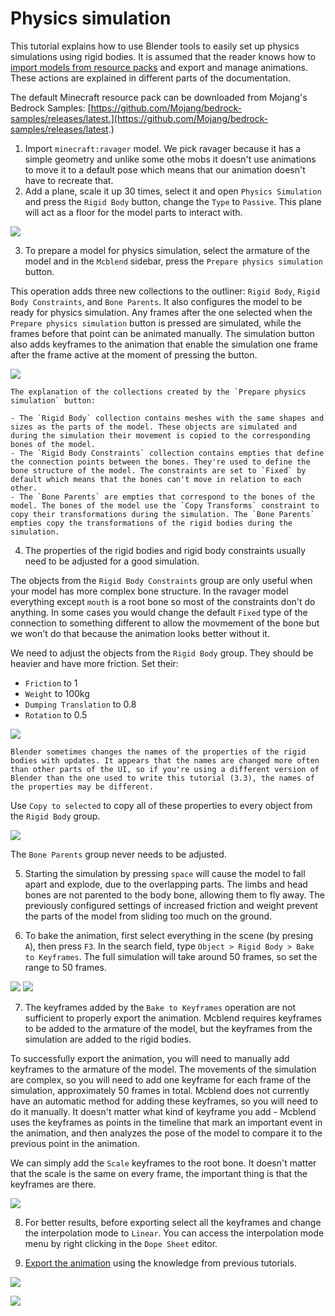 # Physics simulation

This tutorial explains how to use Blender tools to easily set up physics simulations using rigid bodies. It is assumed that the reader knows how to [import models from resource packs](/modeling/importing_models_from_rp) and export and manage animations. These actions are explained in different parts of the documentation.

The default Minecraft resource pack can be downloaded from Mojang's Bedrock Samples: [https://github.com/Mojang/bedrock-samples/releases/latest.](https://github.com/Mojang/bedrock-samples/releases/latest.)

1. Import `minecraft:ravager` model. We pick ravager because it has a simple geometry and unlike some othe mobs it doesn't use animations to move it to a default pose which means that our animation doesn't have to recreate that.
2. Add a plane, scale it up 30 times, select it and open `Physics Simulation` and press the `Rigid Body` button, change the `Type` to `Passive`. This plane will act as a floor for the model parts to interact with.

![](/img/animations/physics_simulation_plane_config.png)

3. To prepare a model for physics simulation, select the armature of the model and in the `Mcblend` sidebar, press the `Prepare physics simulation` button.

This operation adds three new collections to the outliner: `Rigid Body`, `Rigid Body Constraints`, and `Bone Parents`. It also configures the model to be ready for physics simulation. Any frames after the one selected when the `Prepare physics simulation` button is pressed are simulated, while the frames before that point can be animated manually. The simulation button also adds keyframes to the animation that enable the simulation one frame after the frame active at the moment of pressing the button.

![](/img/animations/physics_simulation_prepare_physics_simulation_button.png)

```{note}
The explanation of the collections created by the `Prepare physics simulation` button:

- The `Rigid Body` collection contains meshes with the same shapes and sizes as the parts of the model. These objects are simulated and during the simulation their movement is copied to the corresponding bones of the model.
- The `Rigid Body Constraints` collection contains empties that define the connection points between the bones. They're used to define the bone structure of the model. The constraints are set to `Fixed` by default which means that the bones can't move in relation to each other.
- The `Bone Parents` are empties that correspond to the bones of the model. The bones of the model use the `Copy Transforms` constraint to copy their transformations during the simulation. The `Bone Parents` empties copy the transformations of the rigid bodies during the simulation.
```

4. The properties of the rigid bodies and rigid body constraints usually need to be adjusted for a good simulation.

The objects from the `Rigid Body Constraints` group are only useful when your model has more complex bone structure. In the ravager model everything except `mouth` is a root bone so most of the constraints don't do anything. In some cases you would change the default `Fixed` type of the connection to something different to allow the movmement of the bone but we won't do that because the animation looks better without it.

We need to adjust the objects from the `Rigid Body` group. They should be heavier and have more friction. Set their:

- `Friction` to 1
- `Weight` to 100kg
- `Dumping Translation` to 0.8
- `Rotation` to 0.5

![](/img/animations/physics_simulation_rigid_body_config.png)

```{warning}
Blender sometimes changes the names of the properties of the rigid bodies with updates. It appears that the names are changed more often than other parts of the UI, so if you're using a different version of Blender than the one used to write this tutorial (3.3), the names of the properties may be different.
```

Use `Copy to selected` to copy all of these properties to every object from the `Rigid Body` group.

![](/img/animations/physics_simulation_copy_to_selected.png)


The `Bone Parents` group never needs to be adjusted.

5. Starting the simulation by pressing `space` will cause the model to fall apart and explode, due to the overlapping parts. The limbs and head bones are not parented to the body bone, allowing them to fly away. The previously configured settings of increased friction and weight prevent the parts of the model from sliding too much on the ground.

6. To bake the animation, first select everything in the scene (by presing `A`), then press `F3`. In the search field, type `Object > Rigid Body > Bake to Keyframes`. The full simulation will take around 50 frames, so set the range to 50 frames.

![](/img/animations/physics_simulation_bake_menu.png)
![](/img/animations/physics_simulation_bake_settings.png)

7. The keyframes added by the `Bake to Keyframes` operation are not sufficient to properly export the animation. Mcblend requires keyframes to be added to the armature of the model, but the keyframes from the simulation are added to the rigid bodies.

To successfully export the animation, you will need to manually add keyframes to the armature of the model. The movements of the simulation are complex, so you will need to add one keyframe for each frame of the simulation, approximately 50 frames in total. Mcblend does not currently have an automatic method for adding these keyframes, so you will need to do it manually. It doesn't matter what kind of keyframe you add - Mcblend uses the keyframes as points in the timeline that mark an important event in the animation, and then analyzes the pose of the model to compare it to the previous point in the animation.

We can simply add the `Scale` keyframes to the root bone. It doesn't matter that the scale is the same on every frame, the important thing is that the keyframes are there.

![](/img/animations/physics_simulation_ravager_scale_keyframes.png)

8. For better results, before exporting select all the keyframes and change the interpolation mode to `Linear`. You can access the interpolation mode menu by right clicking in the `Dope Sheet` editor.

9. [Export the animation](/animations/exporting_animations) using the knowledge from previous tutorials.

![](/img/animations/physics_simulation_export_animation.png)

![](/img/animations/physics_simulation_ravager.gif)
